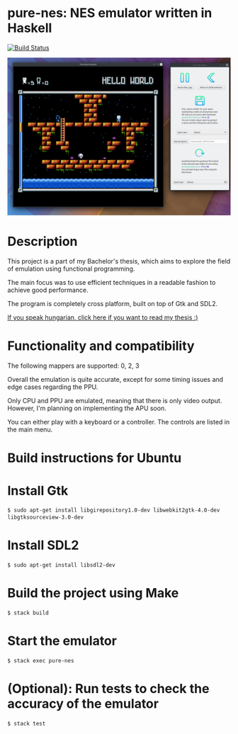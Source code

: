 # pure-nes: NES emulator written in Haskell

[![Build Status](https://dev.azure.com/tufh3g/Build/_apis/build/status/sutajo.pure-nes?branchName=master)](https://dev.azure.com/tufh3g/Build/_build/latest?definitionId=1&branchName=master)

![Alter Ego by Shiru](showcase/shiru.png)

# Description
This project is a part of my Bachelor's thesis, which aims to explore 
the field of emulation using functional programming.

The main focus was to use efficient techniques in a readable fashion to achieve good performance.

The program is completely cross platform, built on top of Gtk and SDL2.

[If you speak hungarian, click here if you want to read my thesis :)](documentation/thesis.pdf)

# Functionality and compatibility

The following mappers are supported: 0, 2, 3

Overall the emulation is quite accurate, except for some timing issues and edge cases regarding the PPU.

Only CPU and PPU are emulated, meaning that there is only video output. However, I'm planning on implementing the APU soon.

You can either play with a keyboard or a controller. The controls are listed in the main menu.

# Build instructions for Ubuntu

# Install Gtk
```console
$ sudo apt-get install libgirepository1.0-dev libwebkit2gtk-4.0-dev libgtksourceview-3.0-dev
```

# Install SDL2
```console
$ sudo apt-get install libsdl2-dev
```

# Build the project using Make
```console
$ stack build
```

# Start the emulator
```console
$ stack exec pure-nes
```

# (Optional): Run tests to check the accuracy of the emulator
```console
$ stack test
```
